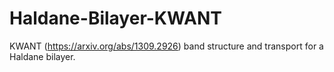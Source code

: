 # Haldane-Bilayer-KWANT
KWANT (https://arxiv.org/abs/1309.2926) band structure and transport for a Haldane bilayer.
